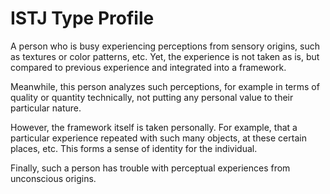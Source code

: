 # ISTJ Type Profile

A person who is busy experiencing perceptions from sensory origins, such as textures or color patterns, etc. Yet, the experience is not taken as is, but compared to previous experience and integrated into a framework.

Meanwhile, this person analyzes such perceptions, for example in terms of quality or quantity technically, not putting any personal value to their particular nature.

However, the framework itself is taken personally. For example, that a particular experience repeated with such many objects, at these certain places, etc. This forms a sense of identity for the individual.

Finally, such a person has trouble with perceptual experiences from unconscious origins.
